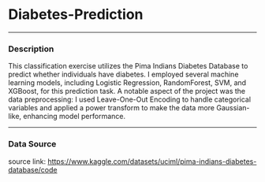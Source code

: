# Diabetes-Prediction

---
### Description
This classification exercise utilizes the Pima Indians Diabetes Database to predict whether individuals have diabetes. I employed several machine learning models, including Logistic Regression, RandomForest, SVM, and XGBoost, for this prediction task. A notable aspect of the project was the data preprocessing: I used Leave-One-Out Encoding to handle categorical variables and applied a power transform to make the data more Gaussian-like, enhancing model performance.

---
### Data Source
source link: https://www.kaggle.com/datasets/uciml/pima-indians-diabetes-database/code
